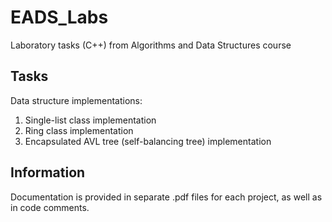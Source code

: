 # EADS_Labs
Laboratory tasks (C++) from Algorithms and Data Structures course


## Tasks
Data structure implementations:
1. Single-list class implementation
2. Ring class implementation
3. Encapsulated AVL tree (self-balancing tree) implementation

## Information

Documentation is provided in separate .pdf files for each project, as well as in code comments.
